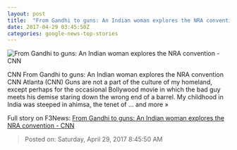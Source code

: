 ```yaml
---
layout: post
title:  "From Gandhi to guns: An Indian woman explores the NRA convention - CNN"
date: 2017-04-29 03:45:50Z
categories: google-news-top-stories
---
```


![From Gandhi to guns: An Indian woman explores the NRA convention - CNN](http://i2.cdn.cnn.com/cnnnext/dam/assets/170428181354-01-moni-nra-super-tease.jpg)

CNN From Gandhi to guns: An Indian woman explores the NRA convention CNN Atlanta (CNN) Guns are not a part of the culture of my homeland, except perhaps for the occasional Bollywood movie in which the bad guy meets his demise staring down the wrong end of a barrel. My childhood in India was steeped in ahimsa, the tenet of ... and more »


Full story on F3News: [From Gandhi to guns: An Indian woman explores the NRA convention - CNN](http://www.f3nws.com/n/srp4aC)

> Posted on: Saturday, April 29, 2017 8:45:50 AM
